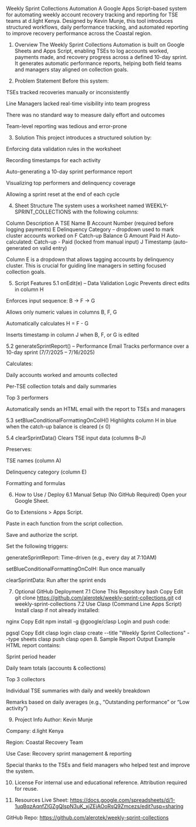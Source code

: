 Weekly Sprint Collections Automation
A Google Apps Script–based system for automating weekly account recovery tracking and reporting for TSE teams at d.light Kenya. Designed by Kevin Munje, this tool introduces structured workflows, daily performance tracking, and automated reporting to improve recovery performance across the Coastal region.

1. Overview
The Weekly Sprint Collections Automation is built on Google Sheets and Apps Script, enabling TSEs to log accounts worked, payments made, and recovery progress across a defined 10-day sprint. It generates automatic performance reports, helping both field teams and managers stay aligned on collection goals.

2. Problem Statement
Before this system:

TSEs tracked recoveries manually or inconsistently

Line Managers lacked real-time visibility into team progress

There was no standard way to measure daily effort and outcomes

Team-level reporting was tedious and error-prone

3. Solution
This project introduces a structured solution by:

Enforcing data validation rules in the worksheet

Recording timestamps for each activity

Auto-generating a 10-day sprint performance report

Visualizing top performers and delinquency coverage

Allowing a sprint reset at the end of each cycle

4. Sheet Structure
The system uses a worksheet named WEEKLY-SPRINT_COLLECTIONS with the following columns:

Column	Description
A	TSE Name
B	Account Number (required before logging payments)
E	Delinquency Category – dropdown used to mark cluster accounts worked on
F	Catch-up Balance
G	Amount Paid
H	Auto-calculated: Catch-up - Paid (locked from manual input)
J	Timestamp (auto-generated on valid entry)

Column E is a dropdown that allows tagging accounts by delinquency cluster. This is crucial for guiding line managers in setting focused collection goals.

5. Script Features
5.1 onEdit(e) – Data Validation Logic
Prevents direct edits in column H

Enforces input sequence: B → F → G

Allows only numeric values in columns B, F, G

Automatically calculates H = F - G

Inserts timestamp in column J when B, F, or G is edited

5.2 generateSprintReport() – Performance Email
Tracks performance over a 10-day sprint (7/7/2025 – 7/16/2025)

Calculates:

Daily accounts worked and amounts collected

Per-TSE collection totals and daily summaries

Top 3 performers

Automatically sends an HTML email with the report to TSEs and managers

5.3 setBlueConditionalFormattingOnColH()
Highlights column H in blue when the catch-up balance is cleared (≤ 0)

5.4 clearSprintData()
Clears TSE input data (columns B–J)

Preserves:

TSE names (column A)

Delinquency category (column E)

Formatting and formulas

6. How to Use / Deploy
6.1 Manual Setup (No GitHub Required)
Open your Google Sheet.

Go to Extensions > Apps Script.

Paste in each function from the script collection.

Save and authorize the script.

Set the following triggers:

generateSprintReport: Time-driven (e.g., every day at 7:10AM)

setBlueConditionalFormattingOnColH: Run once manually

clearSprintData: Run after the sprint ends

7. Optional GitHub Deployment
7.1 Clone This Repository
bash
Copy
Edit
git clone https://github.com/alerotek/weekly-sprint-collections.git
cd weekly-sprint-collections
7.2 Use Clasp (Command Line Apps Script)
Install clasp if not already installed:

nginx
Copy
Edit
npm install -g @google/clasp
Login and push code:

pgsql
Copy
Edit
clasp login
clasp create --title "Weekly Sprint Collections" --type sheets
clasp push
clasp open
8. Sample Report Output
Example HTML report contains:

Sprint period header

Daily team totals (accounts & collections)

Top 3 collectors

Individual TSE summaries with daily and weekly breakdown

Remarks based on daily averages (e.g., “Outstanding performance” or “Low activity”)

9. Project Info
Author: Kevin Munje

Company: d.light Kenya

Region: Coastal Recovery Team

Use Case: Recovery sprint management & reporting

Special thanks to the TSEs and field managers who helped test and improve the system.

10. License
For internal use and educational reference. Attribution required for reuse.

11. Resources
Live Sheet: https://docs.google.com/spreadsheets/d/1-1uqBqzAqnfZlGZgQIspN3uK_xjZEjAOoRsQ9Zmcezs/edit?usp=sharing

GitHub Repo: https://github.com/alerotek/weekly-sprint-collections

